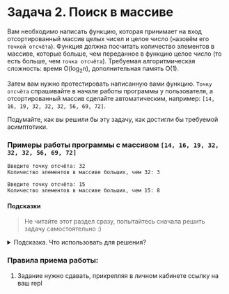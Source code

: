 # Задача 2. Поиск в массиве
Вам необходимо написать функцию, которая принимает на вход отсортированный массив целых чисел и целое число (назовём его `точкой отсчёта`). Функция должна посчитать количество элементов в массиве, которые больше, чем переданное в функцию целое число (то есть больше, чем `точка отсчёта`). Требуемая алгоритмическая сложность: время O(log<sub>2</sub>n), дополнительная память O(1).

Затем вам нужно протестировать написанную вами функцию. `Точку отсчёта` спрашивайте в начале работы программы у пользователя, а отсортированный массив сделайте автоматическим, например: `[14, 16, 19, 32, 32, 32, 56, 69, 72]`.

Подумайте, как вы решили бы эту задачу, как достигли бы требуемой асимптотики.

### Примеры работы программы с массивом `[14, 16, 19, 32, 32, 32, 56, 69, 72]`

```
Введите точку отсчёта: 32
Количество элементов в массиве больших, чем 32: 3
```

```
Введите точку отсчёта: 15
Количество элементов в массиве больших, чем 15: 8
```

#### Подсказки

> Не читайте этот раздел сразу, попытайтесь сначала решить задачу самостоятельно :)

<details>

<summary>Подсказка. Что использовать для решения?</summary>

##### Решение
  Реализуйте алгоритм бинарного поиска. С его помощью вы найдёте место в массиве, где слева от него будут элементы меньше или равны, а справа строго больше. Работает бинарный поиск как раз за время O(log<sub>2</sub>n), дополнительную память O(1).
  
  Обратите внимание на случай когда у нас в массиве есть несколько элементов с таким же значением, как у `точки отсчёта`. Именно поэтому мы не останавливаем бинарный поиск когда найдём какой-то из таких элементов в массиве, ведь для ответа нам важно чтобы справа от найденной позиции были элементы только строго большие по размеру. Продолжать поиск нужно именно бинарным поиском, нельзя просто взять и пройтись вправо по равным элементам до тех пор пока не встретим больший, ведь тогда асимптотика упадёт с O(log<sub>2</sub>n) до O(n).

##### Процесс реализации
1. В начале работы программы заведите массив со значениями: `[14, 16, 19, 32, 32, 32, 56, 69, 72]`.
2. Напишите функцию, которая бы принимала массив, его размер, целое число (`точку отсчёта`) и возвращала бы количество больших по размеру элементов по рассмотренному выше алгоритму. **Внимание!** Вызывать готовые реализации бинарного поиска запрещено.
3. Запросите у пользователя `точку отсчёта`.
4. Вызовите эту функцию, передав туда массив и `точку отсчёта` - `32`. Выведите результат на экран. Убедитесь, что ответ верный: `3` (т.к. только три элемента в массиве строго больше, чем `32`).
5. Вызовите эту функцию, передав туда массив и `точку отсчёта` - `15`. Выведите результат на экран. Убедитесь, что ответ верный: `7` (т.к. только семь элементов в массиве строго больше, чем `15`).
6. Загрузите ваше решение на сайт **<a href="https://repl.it/" target="_blank">repl.it</a>**, отправьте ссылку на него на проверку.

</details>

### Правила приема работы:

1. Задание нужно сдавать, прикрепляя в личном кабинете ссылку на ваш repl
